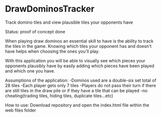# DrawDominosTracker
Track domino tiles and view plausible tiles your opponents have

Status: proof of concept done

When playing draw dominos an essential skill to have is the ability to track the tiles in the game.
Knowing which tiles your opponent has and doesn't have helps when choosing the ones you'll play.

With this application you will be able to visually see which pieces your opponents plausibly have by easily adding which pieces have been played and which one you have.

Assumptions of the application:
-Dominos used are a double-six set total of 28 tiles
-Each player gets only 7 tiles
-Players do not pass their turn if there are still tiles in the draw pile or if they have a tile that can be played
-no cheating(trading tiles, hiding tiles, duplicate tiles...etc)

How to use:
Download repository and open the index.html file within the web files folder

